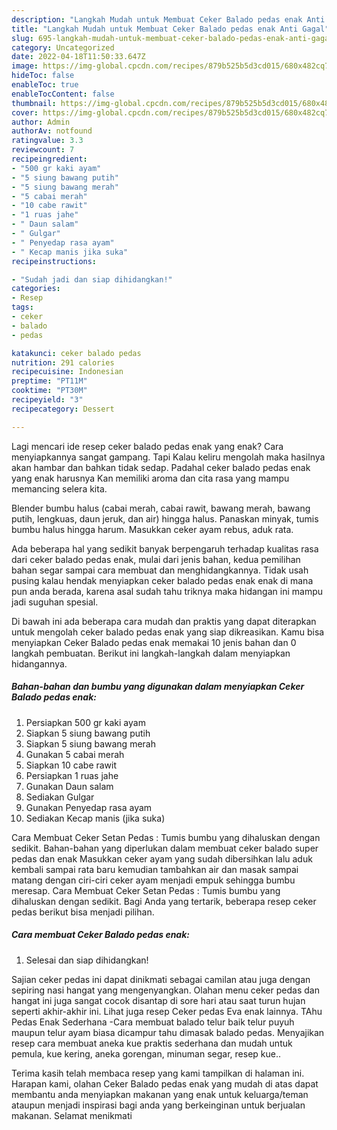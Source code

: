 ```yaml
---
description: "Langkah Mudah untuk Membuat Ceker Balado pedas enak Anti Gagal"
title: "Langkah Mudah untuk Membuat Ceker Balado pedas enak Anti Gagal"
slug: 695-langkah-mudah-untuk-membuat-ceker-balado-pedas-enak-anti-gagal
category: Uncategorized
date: 2022-04-18T11:50:33.647Z
image: https://img-global.cpcdn.com/recipes/879b525b5d3cd015/680x482cq70/ceker-balado-pedas-enak-foto-resep-utama.jpg
hideToc: false
enableToc: true
enableTocContent: false
thumbnail: https://img-global.cpcdn.com/recipes/879b525b5d3cd015/680x482cq70/ceker-balado-pedas-enak-foto-resep-utama.jpg
cover: https://img-global.cpcdn.com/recipes/879b525b5d3cd015/680x482cq70/ceker-balado-pedas-enak-foto-resep-utama.jpg
author: Admin
authorAv: notfound
ratingvalue: 3.3
reviewcount: 7
recipeingredient:
- "500 gr kaki ayam"
- "5 siung bawang putih"
- "5 siung bawang merah"
- "5 cabai merah"
- "10 cabe rawit"
- "1 ruas jahe"
- " Daun salam"
- " Gulgar"
- " Penyedap rasa ayam"
- " Kecap manis jika suka"
recipeinstructions:

- "Sudah jadi dan siap dihidangkan!"
categories:
- Resep
tags:
- ceker
- balado
- pedas

katakunci: ceker balado pedas 
nutrition: 291 calories
recipecuisine: Indonesian
preptime: "PT11M"
cooktime: "PT30M"
recipeyield: "3"
recipecategory: Dessert

---
```



Lagi mencari ide resep ceker balado pedas enak yang enak? Cara menyiapkannya sangat gampang. Tapi Kalau keliru mengolah maka hasilnya akan hambar dan bahkan tidak sedap. Padahal ceker balado pedas enak yang enak harusnya Kan memiliki aroma dan cita rasa yang mampu memancing selera kita.


Blender bumbu halus (cabai merah, cabai rawit, bawang merah, bawang putih, lengkuas, daun jeruk, dan air) hingga halus. Panaskan minyak, tumis bumbu halus hingga harum. Masukkan ceker ayam rebus, aduk rata.

Ada beberapa hal yang sedikit banyak berpengaruh terhadap kualitas rasa dari ceker balado pedas enak, mulai dari jenis bahan, kedua pemilihan bahan segar sampai cara membuat dan menghidangkannya. Tidak usah pusing kalau hendak menyiapkan ceker balado pedas enak enak di mana pun anda berada, karena asal sudah tahu triknya maka hidangan ini mampu jadi suguhan spesial.


Di bawah ini ada beberapa cara mudah dan praktis yang dapat diterapkan untuk mengolah ceker balado pedas enak yang siap dikreasikan. Kamu bisa menyiapkan Ceker Balado pedas enak memakai 10 jenis bahan dan 0 langkah pembuatan. Berikut ini langkah-langkah dalam menyiapkan hidangannya.

<!--inarticleads1-->

##### Bahan-bahan dan bumbu yang digunakan dalam menyiapkan Ceker Balado pedas enak:

1. Persiapkan 500 gr kaki ayam
1. Siapkan 5 siung bawang putih
1. Siapkan 5 siung bawang merah
1. Gunakan 5 cabai merah
1. Siapkan 10 cabe rawit
1. Persiapkan 1 ruas jahe
1. Gunakan  Daun salam
1. Sediakan  Gulgar
1. Gunakan  Penyedap rasa ayam
1. Sediakan  Kecap manis (jika suka)


Cara Membuat Ceker Setan Pedas : Tumis bumbu yang dihaluskan dengan sedikit. Bahan-bahan yang diperlukan dalam membuat ceker balado super pedas dan enak Masukkan ceker ayam yang sudah dibersihkan lalu aduk kembali sampai rata baru kemudian tambahkan air dan masak sampai matang dengan ciri-ciri ceker ayam menjadi empuk sehingga bumbu meresap. Cara Membuat Ceker Setan Pedas : Tumis bumbu yang dihaluskan dengan sedikit. Bagi Anda yang tertarik, beberapa resep ceker pedas berikut bisa menjadi pilihan. 

<!--inarticleads2-->

##### Cara membuat Ceker Balado pedas enak:


1. Selesai dan siap dihidangkan!

Sajian ceker pedas ini dapat dinikmati sebagai camilan atau juga dengan sepiring nasi hangat yang mengenyangkan. Olahan menu ceker pedas dan hangat ini juga sangat cocok disantap di sore hari atau saat turun hujan seperti akhir-akhir ini. Lihat juga resep Ceker pedas Eva enak lainnya. TAhu Pedas Enak Sederhana -Cara membuat balado telur baik telur puyuh maupun telur ayam biasa dicampur tahu dimasak balado pedas. Menyajikan resep cara membuat aneka kue praktis sederhana dan mudah untuk pemula, kue kering, aneka gorengan, minuman segar, resep kue.. 

Terima kasih telah membaca resep yang kami tampilkan di halaman ini. Harapan kami, olahan Ceker Balado pedas enak yang mudah di atas dapat membantu anda menyiapkan makanan yang enak untuk keluarga/teman ataupun menjadi inspirasi bagi anda yang berkeinginan untuk berjualan makanan. Selamat menikmati
